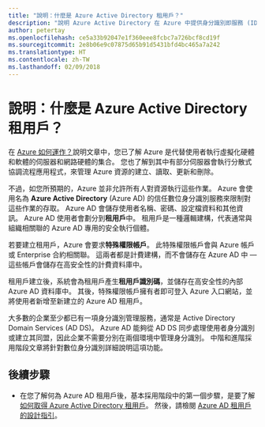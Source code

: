 ```yaml
---
title: "說明：什麼是 Azure Active Directory 租用戶？"
description: "說明 Azure Active Directory 在 Azure 中提供身分識別即服務 (IDaaS) 的內部運作方式"
author: petertay
ms.openlocfilehash: ce5a33b92047e1f360eee8fcbc7a726bcf8cd19f
ms.sourcegitcommit: 2e8b06e9c07875d65b91d5431bfd4bc465a7a242
ms.translationtype: HT
ms.contentlocale: zh-TW
ms.lasthandoff: 02/09/2018
---
```

# <a name="explainer-what-is-an-azure-active-directory-tenant"></a>說明：什麼是 Azure Active Directory 租用戶？

在 [Azure 如何運作？](azure-explainer.md)說明文章中，您已了解 Azure 是代替使用者執行虛擬化硬體和軟體的伺服器和網路硬體的集合。 您也了解到其中有部分伺服器會執行分散式協調流程應用程式，來管理 Azure 資源的建立、讀取、更新和刪除。

不過，如您所預期的，Azure 並非允許所有人對資源執行這些作業。 Azure 會使用名為 **Azure Active Directory** (Azure AD) 的信任數位身分識別服務來限制對這些作業的存取。 Azure AD 會儲存使用者名稱、密碼、設定檔資料和其他資訊。 Azure AD 使用者會劃分到**租用戶**中。 租用戶是一種邏輯建構，代表通常與組織相關聯的 Azure AD 專用的安全執行個體。

若要建立租用戶，Azure 會要求**特殊權限帳戶**。 此特殊權限帳戶會與 Azure 帳戶或 Enterprise 合約相關聯。 這兩者都是計費建構，而不會儲存在 Azure AD 中 &mdash; 這些帳戶會儲存在高安全性的計費資料庫中。 

租用戶建立後，系統會為租用戶產生**租用戶識別碼**，並儲存在高安全性的內部 Azure AD 資料庫中。 其後，特殊權限帳戶擁有者即可登入 Azure 入口網站，並將使用者新增至新建立的 Azure AD 租用戶。 

大多數的企業至少都已有一項身分識別管理服務，通常是 Active Directory Domain Services (AD DS)。 Azure AD 能夠從 AD DS 同步處理使用者身分識別或建立其同盟，因此企業不需要分別在兩個環境中管理身分識別。 中階和進階採用階段文章將針對數位身分識別詳細說明這項功能。

## <a name="next-steps"></a>後續步驟

* 在您了解何為 Azure AD 租用戶後，基本採用階段中的第一個步驟，是要了解[如何取得 Azure Active Directory 租用戶][how-to-get-aad-tenant]。 然後，請檢閱 [Azure AD 租用戶的設計指引](tenant.md)。

<!-- Links -->
[how-to-get-aad-tenant]: /azure/active-directory/develop/active-directory-howto-tenant?toc=/azure/architecture/cloud-adoption-guide/toc.json